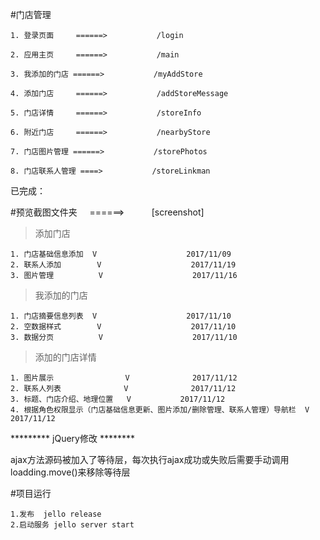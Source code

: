 #门店管理

    1. 登录页面     ======>           /login

    2. 应用主页     ======>           /main

    3. 我添加的门店 ======>           /myAddStore

    4. 添加门店     ======>           /addStoreMessage

    5. 门店详情     ======>           /storeInfo

    6. 附近门店     ======>           /nearbyStore

    7. 门店图片管理 ======>           /storePhotos

    8. 门店联系人管理 ====>           /storeLinkman

已完成：

#预览截图文件夹     ======>            [screenshot]

> 添加门店

    1. 门店基础信息添加  V                    2017/11/09
    2. 联系人添加        V                    2017/11/19
    3. 图片管理          V                    2017/11/16

> 我添加的门店

    1. 门店摘要信息列表  V                    2017/11/10
    2. 空数据样式        V                    2017/11/10
    3. 数据分页          V                    2017/11/10

> 添加的门店详情

    1. 图片展示                V              2017/11/12
    2. 联系人列表              V              2017/11/12
    3. 标题、门店介绍、地理位置   V           2017/11/12
    4. 根据角色权限显示（门店基础信息更新、图片添加/删除管理、联系人管理）导航栏  V           2017/11/12


********* jQuery修改 ********

ajax方法源码被加入了等待层，每次执行ajax成功或失败后需要手动调用loadding.move()来移除等待层


#项目运行

    1.发布  jello release
    2.启动服务 jello server start                                              
